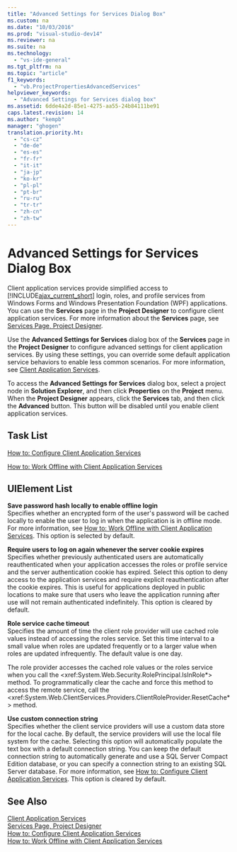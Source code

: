 ```yaml
---
title: "Advanced Settings for Services Dialog Box"
ms.custom: na
ms.date: "10/03/2016"
ms.prod: "visual-studio-dev14"
ms.reviewer: na
ms.suite: na
ms.technology: 
  - "vs-ide-general"
ms.tgt_pltfrm: na
ms.topic: "article"
f1_keywords: 
  - "vb.ProjectPropertiesAdvancedServices"
helpviewer_keywords: 
  - "Advanced Settings for Services dialog box"
ms.assetid: 6dde4a2d-85e1-4275-aa55-24b84111be91
caps.latest.revision: 14
ms.author: "kempb"
manager: "ghogen"
translation.priority.ht: 
  - "cs-cz"
  - "de-de"
  - "es-es"
  - "fr-fr"
  - "it-it"
  - "ja-jp"
  - "ko-kr"
  - "pl-pl"
  - "pt-br"
  - "ru-ru"
  - "tr-tr"
  - "zh-cn"
  - "zh-tw"
---
```

# Advanced Settings for Services Dialog Box
Client application services provide simplified access to [!INCLUDE[ajax_current_short](../reference/includes/ajax_current_short_md.md)] login, roles, and profile services from Windows Forms and Windows Presentation Foundation (WPF) applications. You can use the **Services** page in the **Project Designer** to configure client application services. For more information about the **Services** page, see [Services Page, Project Designer](../reference/services-page--project-designer.md).  
  
 Use the **Advanced Settings for Services** dialog box of the **Services** page in the **Project Designer** to configure advanced settings for client application services. By using these settings, you can override some default application service behaviors to enable less common scenarios. For more information, see [Client Application Services](../Topic/Client%20Application%20Services.md).  
  
 To access the **Advanced Settings for Services** dialog box, select a project node in **Solution Explorer**, and then click **Properties** on the **Project** menu. When the **Project Designer** appears, click the **Services** tab, and then click the **Advanced** button. This button will be disabled until you enable client application services.  
  
## Task List  
 [How to: Configure Client Application Services](../Topic/How%20to:%20Configure%20Client%20Application%20Services.md)  
  
 [How to: Work Offline with Client Application Services](http://msdn.microsoft.com/f792cb16-8520-4a0f-9dc9-07bfbc454e38)  
  
## UIElement List  
 **Save password hash locally to enable offline login**  
 Specifies whether an encrypted form of the user's password will be cached locally to enable the user to log in when the application is in offline mode. For more information, see [How to: Work Offline with Client Application Services](http://msdn.microsoft.com/f792cb16-8520-4a0f-9dc9-07bfbc454e38). This option is selected by default.  
  
 **Require users to log on again whenever the server cookie expires**  
 Specifies whether previously authenticated users are automatically reauthenticated when your application accesses the roles or profile service and the server authentication cookie has expired. Select this option to deny access to the application services and require explicit reauthentication after the cookie expires. This is useful for applications deployed in public locations to make sure that users who leave the application running after use will not remain authenticated indefinitely. This option is cleared by default.  
  
 **Role service cache timeout**  
 Specifies the amount of time the client role provider will use cached role values instead of accessing the roles service. Set this time interval to a small value when roles are updated frequently or to a larger value when roles are updated infrequently. The default value is one day.  
  
 The role provider accesses the cached role values or the roles service when you call the \<xref:System.Web.Security.RolePrincipal.IsInRole*> method. To programmatically clear the cache and force this method to access the remote service, call the \<xref:System.Web.ClientServices.Providers.ClientRoleProvider.ResetCache*> method.  
  
 **Use custom connection string**  
 Specifies whether the client service providers will use a custom data store for the local cache. By default, the service providers will use the local file system for the cache. Selecting this option will automatically populate the text box with a default connection string. You can keep the default connection string to automatically generate and use a SQL Server Compact Edition database, or you can specify a connection string to an existing SQL Server database. For more information, see [How to: Configure Client Application Services](../Topic/How%20to:%20Configure%20Client%20Application%20Services.md). This option is cleared by default.  
  
## See Also  
 [Client Application Services](../Topic/Client%20Application%20Services.md)   
 [Services Page, Project Designer](../reference/services-page--project-designer.md)   
 [How to: Configure Client Application Services](../Topic/How%20to:%20Configure%20Client%20Application%20Services.md)   
 [How to: Work Offline with Client Application Services](http://msdn.microsoft.com/f792cb16-8520-4a0f-9dc9-07bfbc454e38)